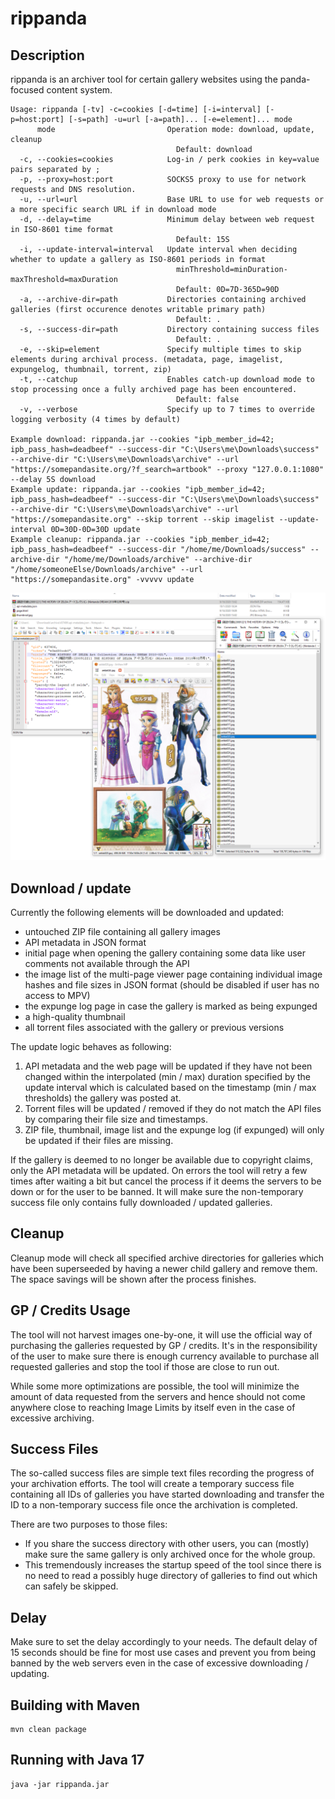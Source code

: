 # rippanda
## Description
rippanda is an archiver tool for certain gallery websites using the panda-focused content system.

```
Usage: rippanda [-tv] -c=cookies [-d=time] [-i=interval] [-p=host:port] [-s=path] -u=url [-a=path]... [-e=element]... mode
      mode                         Operation mode: download, update, cleanup
                                     Default: download
  -c, --cookies=cookies            Log-in / perk cookies in key=value pairs separated by ;
  -p, --proxy=host:port            SOCKS5 proxy to use for network requests and DNS resolution.
  -u, --url=url                    Base URL to use for web requests or a more specific search URL if in download mode
  -d, --delay=time                 Minimum delay between web request in ISO-8601 time format
                                     Default: 15S
  -i, --update-interval=interval   Update interval when deciding whether to update a gallery as ISO-8601 periods in format
                                     minThreshold=minDuration-maxThreshold=maxDuration
                                     Default: 0D=7D-365D=90D
  -a, --archive-dir=path           Directories containing archived galleries (first occurence denotes writable primary path)
                                     Default: .
  -s, --success-dir=path           Directory containing success files
                                     Default: .
  -e, --skip=element               Specify multiple times to skip elements during archival process. (metadata, page, imagelist, expungelog, thumbnail, torrent, zip)
  -t, --catchup                    Enables catch-up download mode to stop processing once a fully archived page has been encountered.
                                     Default: false
  -v, --verbose                    Specify up to 7 times to override logging verbosity (4 times by default)

Example download: rippanda.jar --cookies "ipb_member_id=42; ipb_pass_hash=deadbeef" --success-dir "C:\Users\me\Downloads\success" --archive-dir "C:\Users\me\Downloads\archive" --url "https://somepandasite.org/?f_search=artbook" --proxy "127.0.0.1:1080" --delay 5S download
Example update: rippanda.jar --cookies "ipb_member_id=42; ipb_pass_hash=deadbeef" --success-dir "C:\Users\me\Downloads\success" --archive-dir "C:\Users\me\Downloads\archive" --url "https://somepandasite.org" --skip torrent --skip imagelist --update-interval 0D=30D-0D=30D update
Example cleanup: rippanda.jar --cookies "ipb_member_id=42; ipb_pass_hash=deadbeef" --success-dir "/home/me/Downloads/success" --archive-dir "/home/me/Downloads/archive" --archive-dir "/home/someoneElse/Downloads/archive" --url "https://somepandasite.org" -vvvvv update
```

![Example Download](/screenshot.png?raw=true "Example Download")

## Download / update
Currently the following elements will be downloaded and updated:
- untouched ZIP file containing all gallery images
- API metadata in JSON format
- initial page when opening the gallery containing some data like user comments not available through the API
- the image list of the multi-page viewer page containing individual image hashes and file sizes in JSON format (should be disabled if user has no access to MPV)
- the expunge log page in case the gallery is marked as being expunged
- a high-quality thumbnail
- all torrent files associated with the gallery or previous versions

The update logic behaves as following:
1. API metadata and the web page will be updated if they have not been changed within the interpolated (min / max) duration specified by the update interval which is calculated based on the timestamp (min / max thresholds) the gallery was posted at.
2. Torrent files will be updated / removed if they do not match the API files by comparing their file size and timestamps.
3. ZIP file, thumbnail, image list and the expunge log (if expunged) will only be updated if their files are missing.

If the gallery is deemed to no longer be available due to copyright claims, only the API metadata will be updated.
On errors the tool will retry a few times after waiting a bit but cancel the process if it deems the servers to be down or for the user to be banned. It will make sure the non-temporary success file only contains fully downloaded / updated galleries.

## Cleanup
Cleanup mode will check all specified archive directories for galleries which have been superseeded by having a newer child gallery and remove them. The space savings will be shown after the process finishes.

## GP / Credits Usage
The tool will not harvest images one-by-one, it will use the official way of purchasing the galleries requested by GP / credits. It's in the responsibility of the user to make sure there is enough currency available to purchase all requested galleries and stop the tool if those are close to run out.

While some more optimizations are possible, the tool will minimize the amount of data requested from the servers and hence should not come anywhere close to reaching Image Limits by itself even in the case of excessive archiving.

## Success Files
The so-called success files are simple text files recording the progress of your archivation efforts. The tool will create a temporary success file containing all IDs of galleries you have started downloading and transfer the ID to a non-temporary success file once the archivation is completed.

There are two purposes to those files:
- If you share the success directory with other users, you can (mostly) make sure the same gallery is only archived once for the whole group.
- This tremendously increases the startup speed of the tool since there is no need to read a possibly huge directory of galleries to find out which can safely be skipped.

## Delay
Make sure to set the delay accordingly to your needs. The default delay of 15 seconds should be fine for most use cases and prevent you from being banned by the web servers even in the case of excessive downloading / updating.

## Building with Maven
```
mvn clean package
```

## Running with Java 17
```
java -jar rippanda.jar
```
